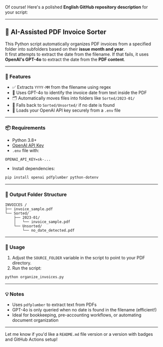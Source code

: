 Of course! Here's a polished **English GitHub repository description** for your script:

---

## 🧾 AI-Assisted PDF Invoice Sorter

This Python script automatically organizes PDF invoices from a specified folder into subfolders based on their **issue month and year**.  
It first attempts to extract the date from the filename. If that fails, it uses **OpenAI's GPT-4o** to extract the date from the **PDF content**.

---

### 🔧 Features

- ✅ Extracts `YYYY-MM` from the filename using regex
- 🧠 Uses GPT-4o to identify the invoice date from text inside the PDF
- 🗂️ Automatically moves files into folders like `Sorted/2023-01/`
- 📁 Falls back to `Sorted/Unsorted/` if no date is found
- 🔐 Loads your OpenAI API key securely from a `.env` file

---

### 📦 Requirements

- Python 3.8+
- [OpenAI API Key](https://platform.openai.com/account/api-keys)
- `.env` file with:

```env
OPENAI_API_KEY=sk-...
```

- Install dependencies:

```bash
pip install openai pdfplumber python-dotenv
```

---

### 📁 Output Folder Structure

```
INVOICES /
├── invoice_sample.pdf
└── Sorted/
    ├── 2023-01/
    │   └── invoice_sample.pdf
    └── Unsorted/
        └── no_date_detected.pdf
```

---

### 🚀 Usage

1. Adjust the `SOURCE_FOLDER` variable in the script to point to your PDF directory.
2. Run the script:

```bash
python organize_invoices.py
```

---

### 💡 Notes

- Uses `pdfplumber` to extract text from PDFs
- GPT-4o is only queried when no date is found in the filename (efficient!)
- Ideal for bookkeeping, pre-accounting workflows, or automating document organization

---

Let me know if you'd like a `README.md` file version or a version with badges and GitHub Actions setup!
